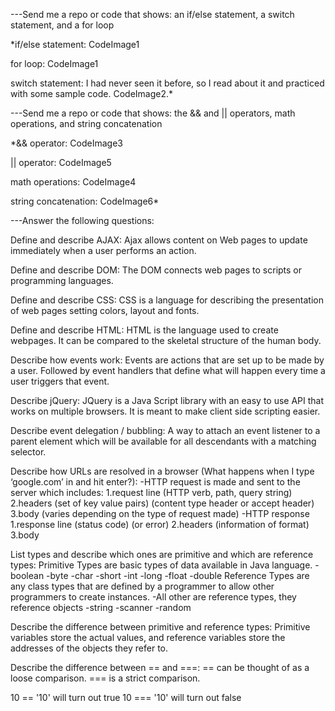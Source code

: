 ---Send me a repo or code that shows: an if/else statement, a switch statement, and a for loop

*if/else statement: CodeImage1

for loop: CodeImage1

switch statement: I had never seen it before, so I read about it and practiced with some sample code. CodeImage2.*


---Send me a repo or code that shows: the && and || operators, math operations, and string concatenation

*&& operator: CodeImage3

|| operator: CodeImage5

math operations: CodeImage4

string concatenation: CodeImage6*


---Answer the following questions:

Define and describe AJAX:
Ajax allows content on Web pages to update immediately when a user performs an action.

Define and describe DOM:
The DOM connects web pages to scripts or programming languages.

Define and describe CSS:
CSS is a language for describing the presentation of web pages setting colors, layout and fonts.

Define and describe HTML:
HTML is the language used to create webpages. It can be compared to the skeletal structure of the human body.

Describe how events work:
Events are actions that are set up to be made by a user. Followed by event handlers that define what will happen every time a user triggers that event.

Describe jQuery:
JQuery is a Java Script library with an easy to use API that works on multiple browsers. It is meant to make client side scripting easier.

Describe event delegation / bubbling:
A way to attach an event listener to a parent element which will be available for all descendants with a matching selector.

<!-- Describe how linking to stylesheets / images / scripts works as far as requests/responses:
COULD NOT COME UP WITH A REASONABLE ANSWER THAT MAKES SENSE TO ME :CRYING FACE: -->

Describe how URLs are resolved in a browser (What happens when I type ‘google.com’
in and hit enter?):
-HTTP request is made and sent to the server which includes:
  1.request line (HTTP verb, path, query string)
  2.headers (set of key value pairs) (content type header or accept header)
  3.body (varies depending on the type of request made)
-HTTP response
1.response line (status code) (or error)
2.headers (information of format)
3.body

List types and describe which ones are primitive and which are reference types:
Primitive Types are basic types of data available in Java language.
-boolean
-byte
-char
-short
-int
-long
-float
-double
Reference Types are any class types that are defined by a programmer to allow other programmers to create instances.
-All other are reference types, they reference objects
-string
-scanner
-random

Describe the difference between primitive and reference types:
Primitive variables store the actual values, and reference variables store the addresses of the objects they refer to.

Describe the difference between == and ===:
== can be thought of as a loose comparison.
=== is a strict comparison.

10 == '10' will turn out true
10 === '10' will turn out false
